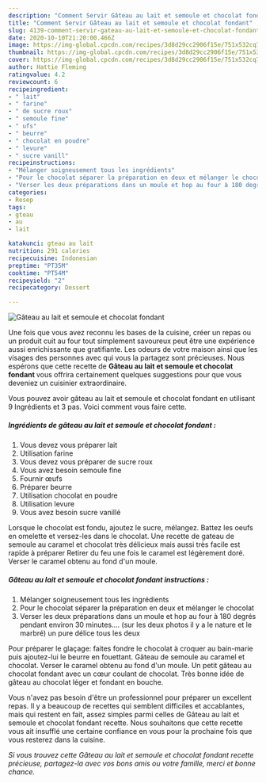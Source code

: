 ```yaml
---
description: "Comment Servir Gâteau au lait et semoule et chocolat fondant"
title: "Comment Servir Gâteau au lait et semoule et chocolat fondant"
slug: 4139-comment-servir-gateau-au-lait-et-semoule-et-chocolat-fondant
date: 2020-10-10T21:20:00.466Z
image: https://img-global.cpcdn.com/recipes/3d8d29cc2906f15e/751x532cq70/gateau-au-lait-et-semoule-et-chocolat-fondant-photo-principale-de-la-recette.jpg
thumbnail: https://img-global.cpcdn.com/recipes/3d8d29cc2906f15e/751x532cq70/gateau-au-lait-et-semoule-et-chocolat-fondant-photo-principale-de-la-recette.jpg
cover: https://img-global.cpcdn.com/recipes/3d8d29cc2906f15e/751x532cq70/gateau-au-lait-et-semoule-et-chocolat-fondant-photo-principale-de-la-recette.jpg
author: Hattie Fleming
ratingvalue: 4.2
reviewcount: 6
recipeingredient:
- " lait"
- " farine"
- " de sucre roux"
- " semoule fine"
- " ufs"
- " beurre"
- " chocolat en poudre"
- " levure"
- " sucre vanill"
recipeinstructions:
- "Mélanger soigneusement tous les ingrédients"
- "Pour le chocolat séparer la préparation en deux et mélanger le chocolat"
- "Verser les deux préparations dans un moule et hop au four à 180 degrés pendant environ 30 minutes.... (sur les deux photos il y a le nature et le marbré) un pure délice tous les deux"
categories:
- Resep
tags:
- gteau
- au
- lait

katakunci: gteau au lait 
nutrition: 291 calories
recipecuisine: Indonesian
preptime: "PT35M"
cooktime: "PT54M"
recipeyield: "2"
recipecategory: Dessert

---
```



![Gâteau au lait et semoule et chocolat fondant](https://img-global.cpcdn.com/recipes/3d8d29cc2906f15e/751x532cq70/gateau-au-lait-et-semoule-et-chocolat-fondant-photo-principale-de-la-recette.jpg)

Une fois que vous avez reconnu les bases de la cuisine, créer un repas ou un produit cuit au four tout simplement savoureux peut être une expérience aussi enrichissante que gratifiante. Les odeurs de votre maison ainsi que les visages des personnes avec qui vous la partagez sont précieuses. Nous espérons que cette recette de <strong> Gâteau au lait et semoule et chocolat fondant </strong> vous offrira certainement quelques suggestions pour que vous deveniez un cuisinier extraordinaire.

<!--inarticleads1-->

Vous pouvez avoir gâteau au lait et semoule et chocolat fondant en utilisant 9 Ingrédients et 3 pas. Voici comment vous faire cette.

##### Ingrédients de gâteau au lait et semoule et chocolat fondant :

1. Vous devez vous préparer  lait
1. Utilisation  farine
1. Vous devez vous préparer  de sucre roux
1. Vous avez besoin  semoule fine
1. Fournir  œufs
1. Préparer  beurre
1. Utilisation  chocolat en poudre
1. Utilisation  levure
1. Vous avez besoin  sucre vanillé


Lorsque le chocolat est fondu, ajoutez le sucre, mélangez. Battez les oeufs en omelette et versez-les dans le chocolat. Une recette de gateau de semoule au caramel et chocolat très délicieux mais aussi très facile est rapide à préparer Retirer du feu une fois le caramel est légèrement doré. Verser le caramel obtenu au fond d&#39;un moule. 

<!--inarticleads2-->

##### Gâteau au lait et semoule et chocolat fondant instructions :

1. Mélanger soigneusement tous les ingrédients
1. Pour le chocolat séparer la préparation en deux et mélanger le chocolat
1. Verser les deux préparations dans un moule et hop au four à 180 degrés pendant environ 30 minutes.... (sur les deux photos il y a le nature et le marbré) un pure délice tous les deux


Pour préparer le glaçage: faites fondre le chocolat à croquer au bain-marie puis ajoutez-lui le beurre en fouettant. Gâteau de semoule au caramel et chocolat. Verser le caramel obtenu au fond d&#39;un moule. Un petit gâteau au chocolat fondant avec un cœur coulant de chocolat. Très bonne idée de gâteau au chocolat léger et fondant en bouche. 

<!--inarticleads1-->

<p>
Vous n'avez pas besoin d'être un professionnel pour préparer un excellent repas. Il y a beaucoup de recettes qui semblent difficiles et accablantes, mais qui restent en fait, assez simples parmi celles de Gâteau au lait et semoule et chocolat fondant recette. Nous souhaitons que cette recette vous ait insufflé une certaine confiance en vous pour la prochaine fois que vous resterez dans la cuisine.
</p>

<p>
<i>Si vous trouvez cette Gâteau au lait et semoule et chocolat fondant recette précieuse, partagez-la avec vos bons amis ou votre famille, merci et bonne chance.</i>
</p>
